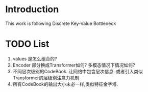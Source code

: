 <!--
 * @Author: heyuwei he20010515@163.com
 * @Date: 2023-05-09 19:09:07
 * @LastEditors: heyuwei he20010515@163.com
 * @LastEditTime: 2023-05-09 22:29:44
 * @FilePath: /DiscreteKV/readme.md
 * @Description: 这是默认设置,请设置`customMade`, 打开koroFileHeader查看配置 进行设置: https://github.com/OBKoro1/koro1FileHeader/wiki/%E9%85%8D%E7%BD%AE
-->

# Introduction
This work is following Discrete Key-Value Bottleneck

# TODO List
1. values 是怎么组合的?
2. Encoder 部分换成Transformer如何? 多模态情况下情况如何?
3. 不同层次级别的CodeBook. 让网络中包含层次信息. 或者引入类似Transformer的层级别注意力机制
4. 所有CodeBook的输出大小未必一样,类似特征金字塔.
